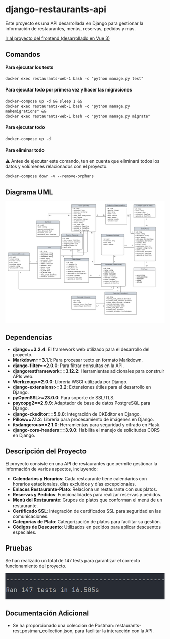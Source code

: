 # django-restaurants-api

Este proyecto es una API desarrollada en Django para gestionar la información de restaurantes, menús, reservas, pedidos y más.

[Ir al proyecto del frontend (desarrollado en Vue 3)](https://github.com/Madirex/vue-restaurants-front/)

## Comandos

#### Para ejecutar los tests

    docker exec restaurants-web-1 bash -c "python manage.py test"

#### Para ejecutar todo por primera vez y hacer las migraciones

    docker-compose up -d && sleep 1 &&
    docker exec restaurants-web-1 bash -c "python manage.py makemigrations" &&
    docker exec restaurants-web-1 bash -c "python manage.py migrate"

#### Para ejecutar todo
    
    docker-compose up -d

#### Para eliminar todo

⚠️ Antes de ejecutar este comando, ten en cuenta que eliminará todos los datos y volúmenes relacionados con el proyecto.

    docker-compose down -v --remove-orphans


## Diagrama UML
![Tests](/images/UML.png)

## Dependencias

- **django==3.2.4**: El framework web utilizado para el desarrollo del proyecto.
- **Markdown==3.1.1**: Para procesar texto en formato Markdown.
- **django-filter==2.0.0**: Para filtrar consultas en la API.
- **djangorestframework==3.12.2**: Herramientas adicionales para construir APIs web.
- **Werkzeug>=2.0.0**: Librería WSGI utilizada por Django.
- **django-extensions>=3.2**: Extensiones útiles para el desarrollo en Django.
- **pyOpenSSL>=23.0.0**: Para soporte de SSL/TLS.
- **psycopg2==2.9.9**: Adaptador de base de datos PostgreSQL para Django.
- **django-ckeditor==5.9.0**: Integración de CKEditor en Django.
- **Pillow==7.1.2**: Librería para procesamiento de imágenes en Django.
- **itsdangerous==2.1.0**: Herramientas para seguridad y cifrado en Flask.
- **django-cors-headers==3.9.0**: Habilita el manejo de solicitudes CORS en Django.

## Descripción del Proyecto

El proyecto consiste en una API de restaurantes que permite gestionar la información de varios aspectos, incluyendo:

- **Calendarios y Horarios**: Cada restaurante tiene calendarios con horarios estacionales, días excluidos y días excepcionales.
- **Enlaces Restaurante-Plato**: Relaciona un restaurante con sus platos.
- **Reservas y Pedidos**: Funcionalidades para realizar reservas y pedidos.
- **Menú del Restaurante**: Grupos de platos que conforman el menú de un restaurante.
- **Certificado SSL**: Integración de certificados SSL para seguridad en las comunicaciones.
- **Categorías de Plato**: Categorización de platos para facilitar su gestión.
- **Códigos de Descuento**: Utilizados en pedidos para aplicar descuentos especiales.

## Pruebas

Se han realizado un total de 147 tests para garantizar el correcto funcionamiento del proyecto.

![Tests](/images/tests.png)

## Documentación Adicional

- Se ha proporcionado una colección de Postman: restaurants-rest.postman_collection.json, para facilitar la interacción con la API.
